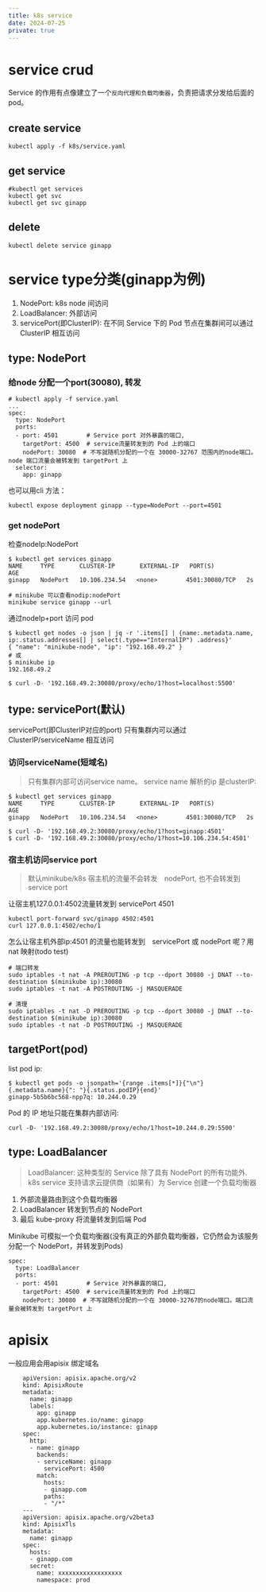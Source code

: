 ```yaml
---
title: k8s service
date: 2024-07-25
private: true
---
```

# service crud
Service 的作用有点像建立了一个`反向代理和负载均衡器`，负责把请求分发给后面的 pod。

## create service
    kubectl apply -f k8s/service.yaml

## get service

    #kubectl get services
    kubectl get svc
    kubectl get svc ginapp

## delete
    kubectl delete service ginapp

# service type分类(ginapp为例)
1. NodePort: k8s node 间访问
2. LoadBalancer: 外部访问
2. servicePort(即ClusterIP): 在不同 Service 下的 Pod 节点在集群间可以通过 ClusterIP 相互访问

## type: NodePort
### 给node 分配一个port(30080), 转发

    # kubectl apply -f service.yaml
    ...
    spec:
      type: NodePort
      ports:
      - port: 4501        # Service port 对外暴露的端口, 
        targetPort: 4500  # service流量转发到的 Pod 上的端口
        nodePort: 30080  # 不写就随机分配的一个在 30000-32767 范围内的node端口。node 端口流量会被转发到 targetPort 上
      selector:
        app: ginapp

也可以用cli 方法：

    kubectl expose deployment ginapp --type=NodePort --port=4501

### get nodePort
检查nodeIp:NodePort

    $ kubectl get services ginapp
    NAME     TYPE       CLUSTER-IP       EXTERNAL-IP   PORT(S)          AGE
    ginapp   NodePort   10.106.234.54   <none>        4501:30080/TCP   2s

    # minikube 可以查看nodip:nodePort
    minikube service ginapp --url

通过nodeIp+port 访问 pod

    $ kubectl get nodes -o json | jq -r '.items[] | {name:.metadata.name, ip:.status.addresses[] | select(.type=="InternalIP") .address}'
    { "name": "minikube-node", "ip": "192.168.49.2" }
    # 或
    $ minikube ip
    192.168.49.2

    $ curl -D- '192.168.49.2:30080/proxy/echo/1?host=localhost:5500'

## type: servicePort(默认) 
servicePort(即ClusterIP对应的port)
只有集群内可以通过 ClusterIP/serviceName 相互访问

### 访问serviceName(短域名)
> 只有集群内部可访问service name。
service name 解析的ip 是clusterIP:

    $ kubectl get services ginapp
    NAME     TYPE       CLUSTER-IP       EXTERNAL-IP   PORT(S)          AGE
    ginapp   NodePort   10.106.234.54   <none>        4501:30080/TCP   2s

    $ curl -D- '192.168.49.2:30080/proxy/echo/1?host=ginapp:4501'
    $ curl -D- '192.168.49.2:30080/proxy/echo/1?host=10.106.234.54:4501'

### 宿主机访问service port
> 默认minikube/k8s 宿主机的流量不会转发　nodePort, 也不会转发到 service port

让宿主机127.0.0.1:4502流量转发到 servicePort 4501

    kubectl port-forward svc/ginapp 4502:4501
    curl 127.0.0.1:4502/echo/1

怎么让宿主机外部ip:4501 的流量也能转发到　servicePort 或 nodePort 呢？用nat 映射(todo test)

    # 端口转发
    sudo iptables -t nat -A PREROUTING -p tcp --dport 30080 -j DNAT --to-destination $(minikube ip):30080
    sudo iptables -t nat -A POSTROUTING -j MASQUERADE

    # 清理
    sudo iptables -t nat -D PREROUTING -p tcp --dport 30080 -j DNAT --to-destination $(minikube ip):30080
    sudo iptables -t nat -D POSTROUTING -j MASQUERADE

## targetPort(pod)
list pod ip:

    $ kubectl get pods -o jsonpath='{range .items[*]}{"\n"}{.metadata.name}{": "}{.status.podIP}{end}'
    ginapp-5b5b6bc568-npp7q: 10.244.0.29

Pod 的 IP 地址只能在集群内部访问:

    curl -D- '192.168.49.2:30080/proxy/echo/1?host=10.244.0.29:5500'

## type: LoadBalancer
> LoadBalancer: 这种类型的 Service 除了具有 NodePort 的所有功能外.
k8s service 支持请求云提供商（如果有）为 Service 创建一个负载均衡器
1. 外部流量路由到这个负载均衡器
2. LoadBalancer 转发到节点的 NodePort
3. 最后 kube-proxy 将流量转发到后端 Pod

Minikube 可模拟一个负载均衡器(没有真正的外部负载均衡器，它仍然会为该服务分配一个 NodePort，并转发到Pods)

    spec:
      type: LoadBalancer
      ports:
      - port: 4501        # Service 对外暴露的端口, 
        targetPort: 4500  # service流量转发到的 Pod 上的端口
        nodePort: 30080  # 不写就随机分配的一个在 30000-32767的node端口。端口流量会被转发到 targetPort 上


# apisix
一般应用会用apisix 绑定域名

```
    apiVersion: apisix.apache.org/v2
    kind: ApisixRoute
    metadata:
      name: ginapp
      labels:
        app: ginapp
        app.kubernetes.io/name: ginapp
        app.kubernetes.io/instance: ginapp
    spec:
      http:
      - name: ginapp
        backends:
        - serviceName: ginapp
          servicePort: 4500
        match:
          hosts:
          - ginapp.com
          paths:
          - "/*"
    ---
    apiVersion: apisix.apache.org/v2beta3
    kind: ApisixTls
    metadata:
      name: ginapp
    spec:
      hosts:
      - ginapp.com
      secret:
        name: xxxxxxxxxxxxxxxxxx
        namespace: prod
```
